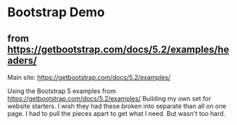 # Bootstrap Demo
## from https://getbootstrap.com/docs/5.2/examples/headers/

Main site: https://getbootstrap.com/docs/5.2/examples/

Using the Bootstrap 5 examples from https://getbootstrap.com/docs/5.2/examples/ Building my own
set for website starters. I wish they had these broken into separate than all on one page. I had
to pull the pieces apart to get what I need. But wasn't too hard. 
